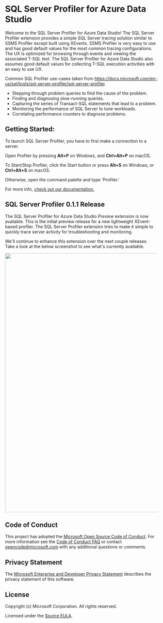 # SQL Server Profiler for Azure Data Studio

Welcome to the SQL Server Profiler for Azure Data Studio!  The SQL Server Profiler extension provides a simple SQL Server tracing solution similar to SSMS Profiler except built using XEvents.  SSMS Profiler is very easy to use and has good default values for the most common tracing configurations.  The UX is optimized for browsing through events and viewing the associated T-SQL text.  The SQL Server Profiler for Azure Data Studio also assumes good default values for collecting T-SQL execution activities with an easy to use UX.

Common SQL Profiler use-cases taken from https://docs.microsoft.com/en-us/sql/tools/sql-server-profiler/sql-server-profiler.

- Stepping through problem queries to find the cause of the problem.
- Finding and diagnosing slow-running queries.
- Capturing the series of Transact-SQL statements that lead to a problem.
- Monitoring the performance of SQL Server to tune workloads.
- Correlating performance counters to diagnose problems.

## Getting Started:
To launch SQL Server Profiler, you have to first make a connection to a server.

Open Profiler by pressing **Alt+P** on Windows, and **Ctrl+Alt+P** on macOS.

To Start/Stop Profiler, click the Start button or press **Alt+S** on Windows, or **Ctrl+Alt+S** on macOS.

Otherwise, open the command palette and type 'Profiler.'

For more info, [check out our documentation.](https://docs.microsoft.com/en-us/sql/sql-operations-studio/sql-server-profiler-extension?view=sql-server-2017)

## SQL Server Profiler 0.1.1 Release
The SQL Server Profiler for Azure Data Studio *Preview* extension is now available. This is the initial preview release for a new lightweight XEvent-based profiler. The SQL Server Profiler extension tries to make it simple to quickly trace server activity for troubleshooting and monitoring.

We'll continue to enhance this extension over the next couple releases. Take a look at the below screenshot to see what's currently available.

<img width="850" src="https://user-images.githubusercontent.com/599935/41578613-fa10e8bc-7347-11e8-8b97-9fb7d186c9f6.png">

## Code of Conduct

This project has adopted the [Microsoft Open Source Code of Conduct](https://opensource.microsoft.com/codeofconduct/). For more information see the [Code of Conduct FAQ](https://opensource.microsoft.com/codeofconduct/faq/) or contact [opencode@microsoft.com](mailto:opencode@microsoft.com) with any additional questions or comments.

## Privacy Statement

The [Microsoft Enterprise and Developer Privacy Statement](https://privacy.microsoft.com/en-us/privacystatement) describes the privacy statement of this software.

## License

Copyright (c) Microsoft Corporation. All rights reserved.

Licensed under the [Source EULA](https://raw.githubusercontent.com/Microsoft/azuredatastudio/master/LICENSE.txt).
